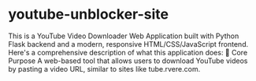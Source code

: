 # youtube-unblocker-site
This is a YouTube Video Downloader Web Application built with Python Flask backend and a modern, responsive HTML/CSS/JavaScript frontend. Here's a comprehensive description of what this application does:  🎯 Core Purpose A web-based tool that allows users to download YouTube videos by pasting a video URL, similar to sites like tube.rvere.com.
